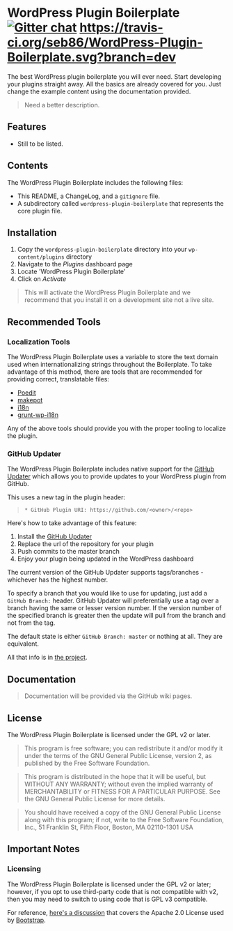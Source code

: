 # WordPress Plugin Boilerplate [![Gitter chat](https://badges.gitter.im/seb86/WordPress-Plugin-Boilerplate.png)](https://gitter.im/seb86/WordPress-Plugin-Boilerplate) https://travis-ci.org/seb86/WordPress-Plugin-Boilerplate.svg?branch=dev

The best WordPress plugin boilerplate you will ever need. Start developing your plugins straight away. All the basics are already covered for you. Just change the example content using the documentation provided.

> Need a better description.

## Features

* Still to be listed.

## Contents

The WordPress Plugin Boilerplate includes the following files:

* This README, a ChangeLog, and a `gitignore` file.
* A subdirectory called `wordpress-plugin-boilerplate` that represents the core plugin file.

## Installation

1. Copy the `wordpress-plugin-boilerplate` directory into your `wp-content/plugins` directory
2. Navigate to the *Plugins* dashboard page
3. Locate 'WordPress Plugin Boilerplate'
4. Click on *Activate*

> This will activate the WordPress Plugin Boilerplate and we recommend that you install it on a development site not a live site.

## Recommended Tools

### Localization Tools

The WordPress Plugin Boilerplate uses a variable to store the text domain used when internationalizing strings throughout the Boilerplate. To take advantage of this method, there are tools that are recommended for providing correct, translatable files:

* [Poedit](http://www.poedit.net/)
* [makepot](http://i18n.svn.wordpress.org/tools/trunk/)
* [i18n](https://github.com/grappler/i18n)
* [grunt-wp-i18n](https://github.com/blazersix/grunt-wp-i18n)

Any of the above tools should provide you with the proper tooling to localize the plugin.

### GitHub Updater

The WordPress Plugin Boilerplate includes native support for the [GitHub Updater](https://github.com/afragen/github-updater) which allows you to provide updates to your WordPress plugin from GitHub.

This uses a new tag in the plugin header:

>  `* GitHub Plugin URI: https://github.com/<owner>/<repo>`

Here's how to take advantage of this feature:

1. Install the [GitHub Updater](https://github.com/afragen/github-updater)
2. Replace the url of the repository for your plugin
3. Push commits to the master branch
4. Enjoy your plugin being updated in the WordPress dashboard

The current version of the GitHub Updater supports tags/branches - whichever has the highest number.

To specify a branch that you would like to use for updating, just add a `GitHub Branch:` header. GitHub Updater will preferentially use a tag over a branch having the same or lesser version number. If the version number of the specified branch is greater then the update will pull from the branch and not from the tag.

The default state is either `GitHub Branch: master` or nothing at all. They are equivalent.

All that info is in [the project](https://github.com/afragen/github-updater).

## Documentation

> Documentation will be provided via the GitHub wiki pages.

## License

The WordPress Plugin Boilerplate is licensed under the GPL v2 or later.

> This program is free software; you can redistribute it and/or modify
it under the terms of the GNU General Public License, version 2, as
published by the Free Software Foundation.

> This program is distributed in the hope that it will be useful,
but WITHOUT ANY WARRANTY; without even the implied warranty of
MERCHANTABILITY or FITNESS FOR A PARTICULAR PURPOSE.  See the
GNU General Public License for more details.

> You should have received a copy of the GNU General Public License
along with this program; if not, write to the Free Software
Foundation, Inc., 51 Franklin St, Fifth Floor, Boston, MA  02110-1301  USA

## Important Notes

### Licensing

The WordPress Plugin Boilerplate is licensed under the GPL v2 or later; however, if you opt to use third-party code that is not compatible with v2, then you may need to switch to using code that is GPL v3 compatible.

For reference, [here's a discussion](http://make.wordpress.org/themes/2013/03/04/licensing-note-apache-and-gpl/) that covers the Apache 2.0 License used by [Bootstrap](http://twitter.github.io/bootstrap/).
